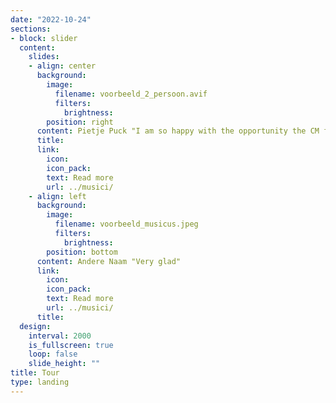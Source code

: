 ```yaml
---
date: "2022-10-24"
sections:
- block: slider
  content:
    slides:
    - align: center
      background:
        image:
          filename: voorbeeld_2_persoon.avif
          filters:
            brightness:
        position: right
      content: Pietje Puck "I am so happy with the opportunity the CM foundation has given me"
      title: 
      link:
        icon: 
        icon_pack: 
        text: Read more
        url: ../musici/
    - align: left
      background:
        image:
          filename: voorbeeld_musicus.jpeg
          filters:
            brightness:
        position: bottom
      content: Andere Naam "Very glad"
      link:
        icon: 
        icon_pack: 
        text: Read more
        url: ../musici/
      title: 
  design:
    interval: 2000
    is_fullscreen: true
    loop: false
    slide_height: ""
title: Tour
type: landing
---
```

